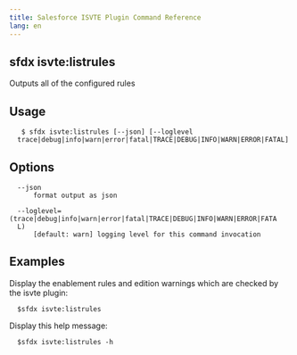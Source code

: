 ```yaml
---
title: Salesforce ISVTE Plugin Command Reference
lang: en
---
```


## sfdx isvte:listrules 
Outputs all of the configured rules

## Usage 
```
   $ sfdx isvte:listrules [--json] [--loglevel 
  trace|debug|info|warn|error|fatal|TRACE|DEBUG|INFO|WARN|ERROR|FATAL]
```
## Options
```
  --json
      format output as json

  --loglevel=(trace|debug|info|warn|error|fatal|TRACE|DEBUG|INFO|WARN|ERROR|FATA
  L)
      [default: warn] logging level for this command invocation

```

## Examples
Display the enablement rules and edition warnings which are checked by the 
  isvte plugin:
  ```
  	$sfdx isvte:listrules
  ```
  
  Display this help message:
  ```
  	$sfdx isvte:listrules -h
  ```